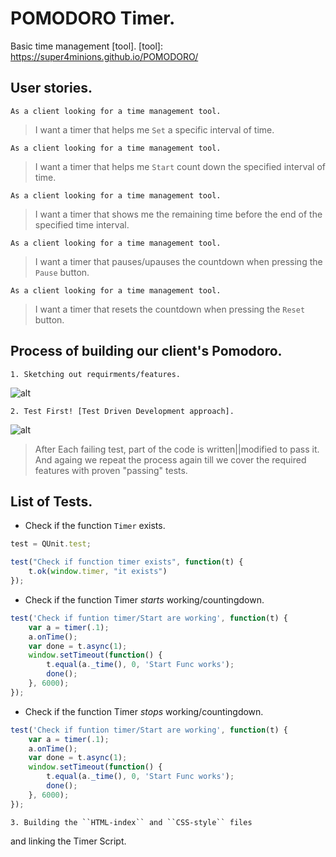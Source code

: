 # POMODORO Timer.
Basic time management [tool].
[tool]: https://super4minions.github.io/POMODORO/



## User stories.


    As a client looking for a time management tool.
> I want a timer that helps me ```Set``` 
> a specific interval of time.

    As a client looking for a time management tool.
> I want a timer that helps me ```Start``` count down 
> the specified interval of time.

    As a client looking for a time management tool.
> I want a timer that shows me the remaining time 
> before the end of the specified time interval.

    As a client looking for a time management tool.
> I want a timer that pauses/upauses the countdown when
> pressing the ```Pause``` button.

    As a client looking for a time management tool.
> I want a timer that resets the countdown when
> pressing the ```Reset``` button.


## Process of building our client's Pomodoro.


    1. Sketching out requirments/features.

![alt](https://s30.postimg.org/hq4mgi6b5/Scan_Feb_8_14_36.jpg)

    2. Test First! [Test Driven Development approach].

![alt](https://image.ibb.co/dqDP5a/tddSteps.jpg)


>After Each failing test, part of the code is written||modified to pass it.
>And againg we repeat the process again till we cover the required features
>with proven "passing" tests.

## List of Tests.


* Check if the function ```Timer``` exists.

```javascript
test = QUnit.test;

test("Check if function timer exists", function(t) {
    t.ok(window.timer, "it exists")
});
```

* Check if the function Timer _starts_ working/countingdown.

```javascript
test('Check if funtion timer/Start are working', function(t) {
    var a = timer(.1);
    a.onTime();
    var done = t.async(1);
    window.setTimeout(function() {
        t.equal(a._time(), 0, 'Start Func works');
        done();
    }, 6000);
});
```

* Check if the function Timer _stops_ working/countingdown.

```javascript
test('Check if funtion timer/Start are working', function(t) {
    var a = timer(.1);
    a.onTime();
    var done = t.async(1);
    window.setTimeout(function() {
        t.equal(a._time(), 0, 'Start Func works');
        done();
    }, 6000);
});
```

    3. Building the ``HTML-index`` and ``CSS-style`` files 
and linking the Timer Script.
